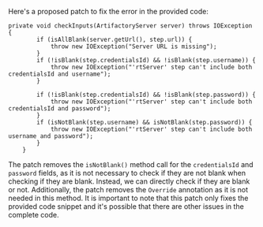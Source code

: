 Here's a proposed patch to fix the error in the provided code:
```
private void checkInputs(ArtifactoryServer server) throws IOException {
        if (isAllBlank(server.getUrl(), step.url)) {
            throw new IOException("Server URL is missing");
        }
        if (!isBlank(step.credentialsId) && !isBlank(step.username)) {
            throw new IOException("'rtServer' step can't include both credentialsId and username");
        }

        if (!isBlank(step.credentialsId) && !isBlank(step.password)) {
            throw new IOException("'rtServer' step can't include both credentialsId and password");
        }
        if (isNotBlank(step.username) && isNotBlank(step.password)) {
            throw new IOException("'rtServer' step can't include both username and password");
        }
    }
```
The patch removes the `isNotBlank()` method call for the `credentialsId` and `password` fields, as it is not necessary to check if they are not blank when checking if they are blank. Instead, we can directly check if they are blank or not.
Additionally, the patch removes the `Override` annotation as it is not needed in this method.
It is important to note that this patch only fixes the provided code snippet and it's possible that there are other issues in the complete code.